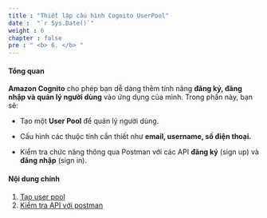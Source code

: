 ```yaml
---
title : "Thiết lập cấu hình Cognito UserPool"
date :  "`r Sys.Date()`" 
weight : 6
chapter : false
pre : " <b> 6. </b> "
---
```


#### Tổng quan

**Amazon Cognito** cho phép bạn dễ dàng thêm tính năng **đăng ký, đăng nhập và quản lý người dùng** vào ứng dụng của mình. Trong phần này, bạn sẽ:

- Tạo một **User Pool** để quản lý người dùng.

- Cấu hình các thuộc tính cần thiết như **email, username, số điện thoại.**

- Kiểm tra chức năng thông qua Postman với các API **đăng ký** (sign up) và **đăng nhập** (sign in).

#### Nội dung chính

1. [Tạo user pool](6.1-create-user-pool-and-setting/)
2. [Kiểm tra API với postman ](6.2-test-apis-with-postman/)

